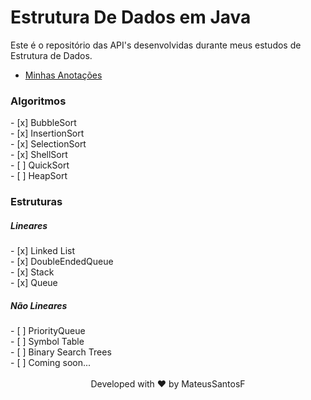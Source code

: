 # Estrutura De Dados em Java

Este é o repositório das API's desenvolvidas durante meus estudos de Estrutura de Dados.

- [Minhas Anotações](https://mateussantosf.notion.site/Estrutura-de-Dados-e-Algoritmos-f61ee8dd4988486292d33e2e78811fa5)

</div>
<h3> Algoritmos </h3>
- [x] BubbleSort <br>
- [x] InsertionSort <br>
- [x] SelectionSort <br>
- [x] ShellSort <br>
- [ ] QuickSort <br>
- [ ] HeapSort <br>

<h3> Estruturas </h3>
<h5>Lineares</h5>
<div>
- [x] Linked List <br>
- [x] DoubleEndedQueue <br>
- [x] Stack <br>
- [x] Queue <br>
</div>
<h5>Não Lineares</h5>
- [ ] PriorityQueue <br>
- [ ] Symbol Table <br>
- [ ] Binary Search Trees <br>
- [ ] Coming soon...

<br>
<br>
<div align="center">Developed with ❤️ by MateusSantosF</div>



